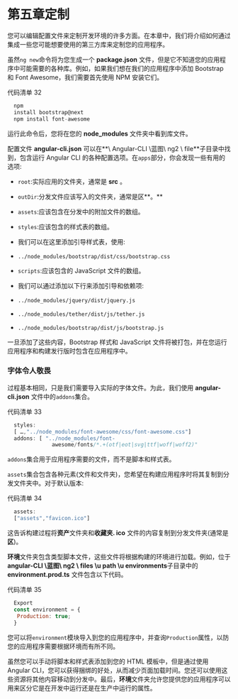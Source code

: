 # 第五章定制

您可以编辑配置文件来定制开发环境的许多方面。在本章中，我们将介绍如何通过集成一些您可能想要使用的第三方库来定制您的应用程序。

虽然`ng new`命令将为您生成一个 **package.json** 文件，但是它不知道您的应用程序中可能需要的各种库。例如，如果我们想在我们的应用程序中添加 Bootstrap 和 Font Awesome，我们需要首先使用 NPM 安装它们。

代码清单 32

```js
  npm
  install bootstrap@next
  npm install font-awesome

```

运行此命令后，您将在您的 **node_modules** 文件夹中看到库文件。

配置文件 **angular-cli.json** 可以在**\ Angular-CLI \蓝图\ ng2 \ file**子目录中找到，包含运行 Angular CLI 的各种配置选项。在`apps`部分，你会发现一些有用的选项:

*   `root`:实际应用的文件夹，通常是 **src** 。
*   `outDir`:分发文件应该写入的文件夹，通常是区**。**
*   `assets`:应该包含在分发中的附加文件的数组。
*   `styles`:应该包含的样式表的数组。

*   我们可以在这里添加引导样式表，使用:

*   `../node_modules/bootstrap/dist/css/bootstrap.css`

*   `scripts`:应该包含的 JavaScript 文件的数组。

*   我们可以通过添加以下行来添加引导和依赖项:

*   `../node_modules/jquery/dist/jquery.js`
*   `../node_modules/tether/dist/js/tether.js`
*   `../node_modules/bootstrap/dist/js/bootstrap.js`

一旦添加了这些内容，Bootstrap 样式和 JavaScript 文件将被打包，并在您运行应用程序和构建发行版时包含在应用程序中。

### 字体令人敬畏

过程基本相同，只是我们需要导入实际的字体文件。为此，我们使用 **angular-cli.json** 文件中的`addons`集合。

代码清单 33

```js
  styles:
  [ …,"../node_modules/font-awesome/css/font-awesome.css"]
  addons: [ "../node_modules/font-
              awesome/fonts/*.+(otf|eot|svg|ttf|woff|woff2)"

```

`addons`集合用于应用程序需要的文件，而不是脚本和样式表。

`assets`集合包含各种元素(文件和文件夹)，您希望在构建应用程序时将其复制到分发文件夹中。对于默认版本:

代码清单 34

```js
  assets:
  ["assets","favicon.ico"]

```

这告诉构建过程将**资产**文件夹和**收藏夹. ico** 文件的内容复制到分发文件夹(通常是**区**)。

**环境**文件夹包含类型脚本文件，这些文件将根据构建的环境进行加载。例如，位于**angular-CLI \蓝图\ ng2 \ files \u path \u environments**子目录中的 **environment.prod.ts** 文件包含以下代码。

代码清单 35

```js
  Export
  const environment = {
   Production: true;
  }

```

您可以将`environment`模块导入到您的应用程序中，并查询`Production`属性，以防您的应用程序需要根据环境而有所不同。

虽然您可以手动将脚本和样式表添加到您的 HTML 模板中，但是通过使用 Angular CLI，您可以获得捆绑的好处，从而减少页面加载时间。您还可以使用这些资源将其他内容移动到分发中。最后，**环境**文件夹允许您提供您的应用程序可以用来区分它是在开发中运行还是在生产中运行的属性。